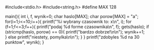 #include<stdio.h>
#include<string.h>
#define MAX 128

main(){
	int i, f, wynik=0;
	char haslo[MAX];
	char porow[MAX] = "a";
	for(i=1;i<=10;i++){
		printf("%i wybrany czasownik to: x\n", i);
		for (f=1;f<=3;f++){
			printf("podaj %d forme czasownika\n", f);
			gets(haslo);
			if (stricmp(haslo, porow) == 0){
				printf("bardzo dobrze!\n\n");
				wynik+=1;	
			} 
			else printf("niestety, pomylka\n\n");
		}
	}
	printf("zdobyles %d na 30 punktow", wynik);
}
